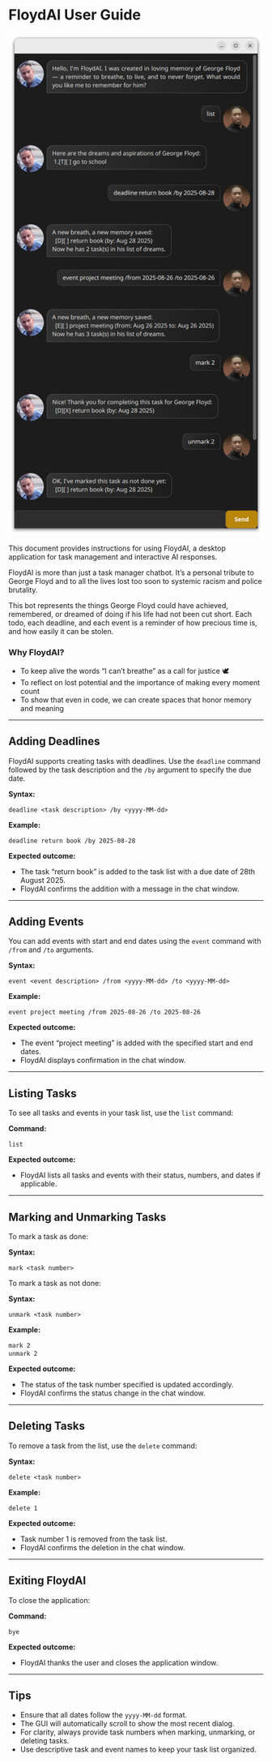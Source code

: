 # FloydAI User Guide

![Product Screenshot](Ui.png)

This document provides instructions for using FloydAI, a desktop application for task management and interactive AI responses.


FloydAI is more than just a task manager chatbot. It’s a personal tribute to George Floyd and to all the lives lost too soon to systemic racism and police brutality.

This bot represents the things George Floyd could have achieved, remembered, or dreamed of doing if his life had not been cut short. Each todo, each deadline, and each event is a reminder of how precious time is, and how easily it can be stolen.

### Why FloydAI?
- To keep alive the words “I can’t breathe” as a call for justice 🕊️
- To reflect on lost potential and the importance of making every moment count
- To show that even in code, we can create spaces that honor memory and meaning

---

## Adding Deadlines

FloydAI supports creating tasks with deadlines. Use the `deadline` command followed by the task description and the `/by` argument to specify the due date.

**Syntax:**
```text
deadline <task description> /by <yyyy-MM-dd>
```

**Example:**
```text
deadline return book /by 2025-08-28
```

**Expected outcome:**
- The task “return book” is added to the task list with a due date of 28th August 2025.
- FloydAI confirms the addition with a message in the chat window.

---

## Adding Events

You can add events with start and end dates using the `event` command with `/from` and `/to` arguments.

**Syntax:**
```text
event <event description> /from <yyyy-MM-dd> /to <yyyy-MM-dd>
```

**Example:**
```text
event project meeting /from 2025-08-26 /to 2025-08-26
```

**Expected outcome:**
- The event “project meeting” is added with the specified start and end dates.
- FloydAI displays confirmation in the chat window.

---

## Listing Tasks

To see all tasks and events in your task list, use the `list` command:

**Command:**
```text
list
```

**Expected outcome:**
- FloydAI lists all tasks and events with their status, numbers, and dates if applicable.

---

## Marking and Unmarking Tasks

To mark a task as done:

**Syntax:**  
```text
mark <task number>
```

To mark a task as not done:

**Syntax:**  
```text
unmark <task number>
```

**Example:**  
```text
mark 2
unmark 2
```

**Expected outcome:**
- The status of the task number specified is updated accordingly.
- FloydAI confirms the status change in the chat window.

---

## Deleting Tasks

To remove a task from the list, use the `delete` command:

**Syntax:**  
```text
delete <task number>
```

**Example:**  
```text
delete 1
```


**Expected outcome:**
- Task number 1 is removed from the task list.
- FloydAI confirms the deletion in the chat window.

---

## Exiting FloydAI

To close the application:

**Command:**  
```text
bye
```


**Expected outcome:**
- FloydAI thanks the user and closes the application window.

---

## Tips

- Ensure that all dates follow the `yyyy-MM-dd` format.
- The GUI will automatically scroll to show the most recent dialog.
- For clarity, always provide task numbers when marking, unmarking, or deleting tasks.
- Use descriptive task and event names to keep your task list organized.
